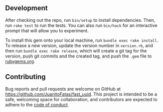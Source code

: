 ## Development

After checking out the repo, run `bin/setup` to install dependencies. Then, run `rake test` to run the tests. You can also run `bin/hack` for an interactive prompt that will allow you to experiment.

To install this gem onto your local machine, run `bundle exec rake install`. To release a new version, update the version number in `version.rb`, and then run `bundle exec rake release`, which will create a git tag for the version, push git commits and the created tag, and push the `.gem` file to [rubygems.org](https://rubygems.org).

## Contributing

Bug reports and pull requests are welcome on GitHub at https://github.com/JuanitoFatas/fast_uuid. This project is intended to be a safe, welcoming space for collaboration, and contributors are expected to adhere to the [code of conduct](https://github.com/JuanitoFatas/fast_uuid/blob/main/CODE_OF_CONDUCT.md).
